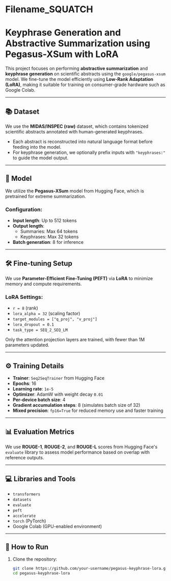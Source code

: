 # Filename_SQUATCH

# Keyphrase Generation and Abstractive Summarization using Pegasus-XSum with LoRA

This project focuses on performing **abstractive summarization** and **keyphrase generation** on scientific abstracts using the `google/pegasus-xsum` model. We fine-tune the model efficiently using **Low-Rank Adaptation (LoRA)**, making it suitable for training on consumer-grade hardware such as Google Colab.

---

## 📚 Dataset

We use the **MIDAS/INSPEC (raw)** dataset, which contains tokenized scientific abstracts annotated with human-generated keyphrases.

- Each abstract is reconstructed into natural language format before feeding into the model.
- For keyphrase generation, we optionally prefix inputs with `"keyphrases:"` to guide the model output.

---

## 🧠 Model

We utilize the **Pegasus-XSum** model from Hugging Face, which is pretrained for extreme summarization.

### Configuration:
- **Input length**: Up to 512 tokens
- **Output length**:
  - Summaries: Max 64 tokens
  - Keyphrases: Max 32 tokens
- **Batch generation**: 8 for inference

---

## 🛠 Fine-tuning Setup

We use **Parameter-Efficient Fine-Tuning (PEFT)** via **LoRA** to minimize memory and compute requirements.

### LoRA Settings:
- `r = 8` (rank)
- `lora_alpha = 32` (scaling factor)
- `target_modules = ["q_proj", "v_proj"]`
- `lora_dropout = 0.1`
- `task_type = SEQ_2_SEQ_LM`

Only the attention projection layers are trained, with fewer than 1M parameters updated.

---

## ⚙️ Training Details

- **Trainer**: `Seq2SeqTrainer` from Hugging Face
- **Epochs**: 16
- **Learning rate**: `1e-5`
- **Optimizer**: AdamW with weight decay `0.01`
- **Per-device batch size**: 4
- **Gradient accumulation steps**: 8 (simulates batch size of 32)
- **Mixed precision**: `fp16=True` for reduced memory use and faster training
---

## 📊 Evaluation Metrics

We use **ROUGE-1**, **ROUGE-2**, and **ROUGE-L** scores from Hugging Face's `evaluate` library to assess model performance based on overlap with reference outputs.

---

## 💻 Libraries and Tools

- `transformers`
- `datasets`
- `evaluate`
- `peft`
- `accelerate`
- `torch` (PyTorch)
- Google Colab (GPU-enabled environment)

---

## 🔧 How to Run

1. Clone the repository:
   ```bash
   git clone https://github.com/your-username/pegasus-keyphrase-lora.git
   cd pegasus-keyphrase-lora
